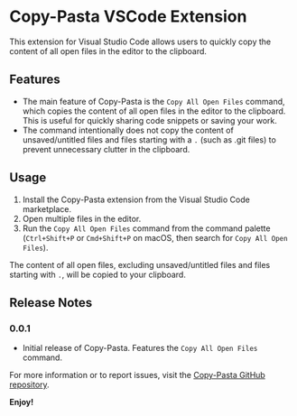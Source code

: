 # Copy-Pasta VSCode Extension

This extension for Visual Studio Code allows users to quickly copy the content of all open files in the editor to the clipboard.

## Features

- The main feature of Copy-Pasta is the `Copy All Open Files` command, which copies the content of all open files in the editor to the clipboard. This is useful for quickly sharing code snippets or saving your work.
- The command intentionally does not copy the content of unsaved/untitled files and files starting with a `.` (such as .git files) to prevent unnecessary clutter in the clipboard.

## Usage

1. Install the Copy-Pasta extension from the Visual Studio Code marketplace.
2. Open multiple files in the editor.
3. Run the `Copy All Open Files` command from the command palette (`Ctrl+Shift+P` or `Cmd+Shift+P` on macOS, then search for `Copy All Open Files`).

The content of all open files, excluding unsaved/untitled files and files starting with `.`, will be copied to your clipboard.

## Release Notes

### 0.0.1

- Initial release of Copy-Pasta. Features the `Copy All Open Files` command.

For more information or to report issues, visit the [Copy-Pasta GitHub repository](<Your GitHub Repository URL here>).

**Enjoy!**
